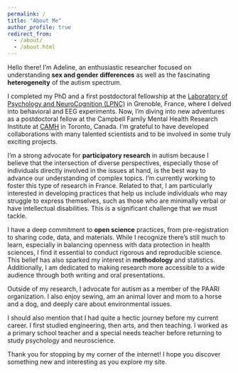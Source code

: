 ```yaml
---
permalink: /
title: "About Me"
author_profile: true
redirect_from: 
  - /about/
  - /about.html
---
```


Hello there! I’m Adeline, an enthusiastic researcher focused on understanding **sex and gender differences** as well as the fascinating **heterogeneity** of the autism spectrum.  

I completed my PhD and a first postdoctoral fellowship at the [Laboratory of Psychology and NeuroCognition (LPNC)](https://lpnc.univ-grenoble-alpes.fr/en) in Grenoble, France, where I delved into behavioral and EEG experiments. 
Now, I’m diving into new adventures as a postdoctoral fellow at the Campbell Family Mental Health Research Institute at [CAMH](https://www.camh.ca) in Toronto, Canada. 
I’m grateful to have developed collaborations with many talented scientists and to be involved in some truly exciting projects.  

I’m a strong advocate for **participatory research** in autism because I believe that the intersection of diverse perspectives, especially those of individuals directly involved in the issues at hand, is the best way to advance our understanding of complex topics. 
I’m currently working to foster this type of research in France. 
Related to that, I am particularly interested in developing practices that help us include individuals who may struggle to express themselves, such as those who are minimally verbal or have intellectual disabilities. 
This is a significant challenge that we must tackle.  

I have a deep commitment to **open science** practices, from pre-registration to sharing code, data, and materials. 
While I recognize there’s still much to learn, especially in balancing openness with data protection in health sciences, I find it essential to conduct rigorous and reproducible science. 
This belief has also sparked my interest in **methodology** and statistics. 
Additionally, I am dedicated to making research more accessible to a wide audience through both writing and oral presentations.  

Outside of my research, I advocate for autism as a member of the PAARI organization. 
I also enjoy sewing, am an animal lover and mom to a horse and a dog, and deeply care about environmental issues.  

I should also mention that I had quite a hectic journey before my current career. 
I first studied engineering, then arts, and then teaching. 
I worked as a primary school teacher and a special needs teacher before returning to study psychology and neuroscience.  

Thank you for stopping by my corner of the internet! I hope you discover something new and interesting as you explore my site.

